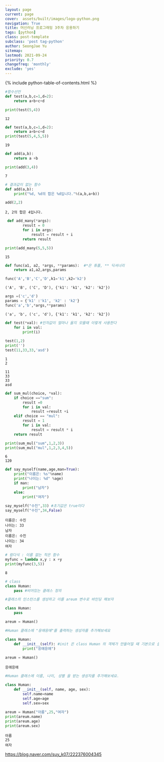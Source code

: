 ```yaml
---
layout: page
current: page
cover:  assets/built/images/logo-python.png
navigation: True
title: 머신러닝 프로그래밍 3주차 응용하기
tags: [python]  
class: post-template
subclass: 'post tag-python'
author: SeongJae Yu
sitemap:
lastmod: 2021-09-24
priority: 0.7
changefreq: 'monthly'
exclude: 'yes'
---
```

{% include python-table-of-contents.html %}

```python
#함수선언
def test(a,b,c=1,d=2):
    return a+b+c+d

print(test(5,4))
```

    12



```python
def test(a,b,c=1,d=2):
    return a+b+c+d
print(test(5,4,5,5))
```

    19



```python
def add(a,b):
    return a +b
```


```python
print(add(3,4))
```

    7



```python
# 결과값이 없는 함수
def add(a,b):
    print("%d, %d의 합은 %d입니다."%(a,b,a+b))
```


```python
add(2,2)
```

    2, 2의 합은 4입니다.



```python
 def add_many(*args): 
        result = 0 
        for i in args: 
            result = result + i 
        return result 
```


```python
print(add_many(5,5,5))
```

    15



```python
def func(a1, a2, *args, **params):  #*은 튜플, ** 딕셔너리
    return a1,a2,args,params
```


```python
func('A','B','C','D',k1='k1',k2='k2')
```




    ('A', 'B', ('C', 'D'), {'k1': 'k1', 'k2': 'k2'})




```python
args =('c','d')
params = {'k1' :'k1', 'k2' : 'k2'}
func('a','b',*args,**params)
```




    ('a', 'b', ('c', 'd'), {'k1': 'k1', 'k2': 'k2'})




```python
def test(*val): #인자값이 얼마나 올지 모를때 이렇게 사용한다
    for i in val:
        print(i)
    
test(1,2)
print('')
test(11,33,33,'asd')
```

    1
    2
    
    11
    33
    33
    asd



```python
def sum_mul(choice, *val):
    if choice =="sum":
        result =0
        for i in val:
            result =result +i
    elif choice == "mul":
        result = 1
        for i in val:
            result = result * i
    return result

print(sum_mul("sum",1,2,3))
print(sum_mul("mul",1,2,3,4,5))
```

    6
    120



```python
def say_myself(name,age,man=True):
    print("이름은: %s"%name)
    print("나이는: %d" %age)
    if man:
        print("남자")
    else:
        print("여자")
        
say_myself("수진",33) #초기값은 true이다
say_myself("수진",34,False)
```

    이름은: 수진
    나이는: 33
    남자
    이름은: 수진
    나이는: 34
    여자



```python
# 람다식 : 이름 없는 작은 함수
myfunc = lambda x,y : x +y
print(myfunc(3,5))
```

    8



```python
# class
class Human:
    pass #비어있는 클래스 정의
```


```python
#클래스의 인스턴스를 생성하고 이를 areum 변수로 바인딩 해보자

class Human:
    pass

areum = Human()
```


```python
#Human 클래스에 "응애응애"를 출력하는 생성자를 추가해보세요

class Human:
    def __init__(self): #init 은 class Human 의 객체가 만들어질 때 기본으로 실행되는 메서드로, 초기화함수라고도 한다.
        print("응애응애")
        
areum = Human()

```

    응애응애



```python
#Human 클래스에 이름, 나이, 성별 을 받는 생성자를 추가해보세요.

class Human:
    def __init__(self, name, age, sex):
        self.name=name
        self.age=age
        self.sex=sex
        
areum = Human("아름",25,"여자")
print(areum.name)
print(areum.age)
print(areum.sex)
```

    아름
    25
    여자


https://blog.naver.com/suy_k07/222376004345
